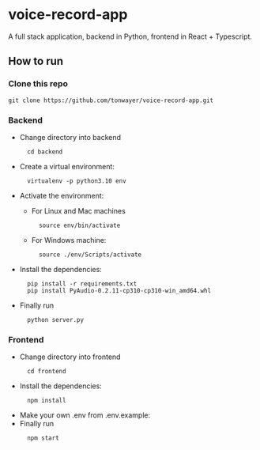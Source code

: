 # voice-record-app

A full stack application, backend in Python, frontend in React + Typescript.

## How to run

### Clone this repo

  ```
  git clone https://github.com/tonwayer/voice-record-app.git
  ```

### Backend

- Change directory into backend
  ```
    cd backend
  ```

- Create a virtual environment:
  ```
    virtualenv -p python3.10 env
  ```

- Activate the environment:

  - For Linux and Mac machines
    ```
      source env/bin/activate
    ```

  - For Windows machine:
    ```
      source ./env/Scripts/activate
    ```

- Install the dependencies:
  ```
    pip install -r requirements.txt
    pip install PyAudio-0.2.11-cp310-cp310-win_amd64.whl
  ```

- Finally run
  ```
    python server.py
  ```

### Frontend

- Change directory into frontend
  ```
    cd frontend
  ```
- Install the dependencies:
  ```
    npm install
  ```
- Make your own .env from .env.example:
- Finally run
  ```
    npm start
  ```

